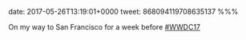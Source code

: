 date: 2017-05-26T13:19:01+0000
tweet: 868094119708635137
%%%

On my way to San Francisco for a week before [#WWDC17](https://twitter.com/hashtag/WWDC17)
